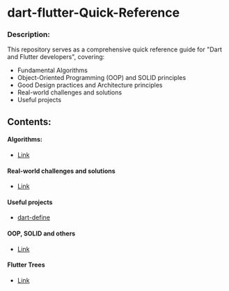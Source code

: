 # dart-flutter-Quick-Reference

### Description:

This repository serves as a comprehensive quick reference guide for "Dart and Flutter developers",
covering:

- Fundamental Algorithms
- Object-Oriented Programming (OOP) and SOLID principles
- Good Design practices and Architecture principles
- Real-world challenges and solutions
- Useful projects

## Contents:
#### Algorithms:
- [Link](https://github.com/azatech/dart-flutter-Quick-Reference/tree/main/Algorithms)

#### Real-world challenges and solutions 
- [Link](https://github.com/azatech/dart-flutter-Quick-Reference/tree/main/Real%20Life%20cases)

#### Useful projects
- [dart-define](https://github.com/azatech/dart_define_example)

#### OOP, SOLID and others
- [Link](https://github.com/azatech/dart-flutter-Quick-Reference/tree/main/OOP%2C%20SOLID%20and%20others)

#### Flutter Trees
- [Link](https://github.com/azatech/dart-flutter-Quick-Reference/tree/main/Flutter%20Trees)

